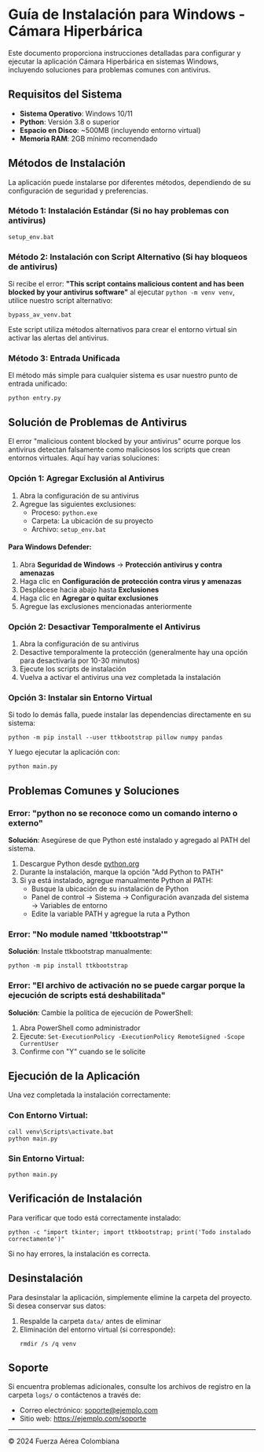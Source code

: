 # Guía de Instalación para Windows - Cámara Hiperbárica

Este documento proporciona instrucciones detalladas para configurar y ejecutar la aplicación Cámara Hiperbárica en sistemas Windows, incluyendo soluciones para problemas comunes con antivirus.

## Requisitos del Sistema

- **Sistema Operativo**: Windows 10/11
- **Python**: Versión 3.8 o superior
- **Espacio en Disco**: ~500MB (incluyendo entorno virtual)
- **Memoria RAM**: 2GB mínimo recomendado

## Métodos de Instalación

La aplicación puede instalarse por diferentes métodos, dependiendo de su configuración de seguridad y preferencias.

### Método 1: Instalación Estándar (Si no hay problemas con antivirus)

```batch
setup_env.bat
```

### Método 2: Instalación con Script Alternativo (Si hay bloqueos de antivirus)

Si recibe el error: **"This script contains malicious content and has been blocked by your antivirus software"** al ejecutar `python -m venv venv`, utilice nuestro script alternativo:

```batch
bypass_av_venv.bat
```

Este script utiliza métodos alternativos para crear el entorno virtual sin activar las alertas del antivirus.

### Método 3: Entrada Unificada

El método más simple para cualquier sistema es usar nuestro punto de entrada unificado:

```batch
python entry.py
```

## Solución de Problemas de Antivirus

El error "malicious content blocked by your antivirus" ocurre porque los antivirus detectan falsamente como maliciosos los scripts que crean entornos virtuales. Aquí hay varias soluciones:

### Opción 1: Agregar Exclusión al Antivirus

1. Abra la configuración de su antivirus
2. Agregue las siguientes exclusiones:
   - Proceso: `python.exe`
   - Carpeta: La ubicación de su proyecto
   - Archivo: `setup_env.bat`

#### Para Windows Defender:

1. Abra **Seguridad de Windows** → **Protección antivirus y contra amenazas**
2. Haga clic en **Configuración de protección contra virus y amenazas**
3. Desplácese hacia abajo hasta **Exclusiones**
4. Haga clic en **Agregar o quitar exclusiones**
5. Agregue las exclusiones mencionadas anteriormente

### Opción 2: Desactivar Temporalmente el Antivirus

1. Abra la configuración de su antivirus
2. Desactive temporalmente la protección (generalmente hay una opción para desactivarla por 10-30 minutos)
3. Ejecute los scripts de instalación
4. Vuelva a activar el antivirus una vez completada la instalación

### Opción 3: Instalar sin Entorno Virtual

Si todo lo demás falla, puede instalar las dependencias directamente en su sistema:

```batch
python -m pip install --user ttkbootstrap pillow numpy pandas
```

Y luego ejecutar la aplicación con:

```batch
python main.py
```

## Problemas Comunes y Soluciones

### Error: "python no se reconoce como un comando interno o externo"

**Solución**: Asegúrese de que Python esté instalado y agregado al PATH del sistema.

1. Descargue Python desde [python.org](https://www.python.org/downloads/)
2. Durante la instalación, marque la opción "Add Python to PATH"
3. Si ya está instalado, agregue manualmente Python al PATH:
   - Busque la ubicación de su instalación de Python
   - Panel de control → Sistema → Configuración avanzada del sistema → Variables de entorno
   - Edite la variable PATH y agregue la ruta a Python

### Error: "No module named 'ttkbootstrap'"

**Solución**: Instale ttkbootstrap manualmente:

```batch
python -m pip install ttkbootstrap
```

### Error: "El archivo de activación no se puede cargar porque la ejecución de scripts está deshabilitada"

**Solución**: Cambie la política de ejecución de PowerShell:

1. Abra PowerShell como administrador
2. Ejecute: `Set-ExecutionPolicy -ExecutionPolicy RemoteSigned -Scope CurrentUser`
3. Confirme con "Y" cuando se le solicite

## Ejecución de la Aplicación

Una vez completada la instalación correctamente:

### Con Entorno Virtual:
```batch
call venv\Scripts\activate.bat
python main.py
```

### Sin Entorno Virtual:
```batch
python main.py
```

## Verificación de Instalación

Para verificar que todo está correctamente instalado:

```batch
python -c "import tkinter; import ttkbootstrap; print('Todo instalado correctamente')"
```

Si no hay errores, la instalación es correcta.

## Desinstalación

Para desinstalar la aplicación, simplemente elimine la carpeta del proyecto. Si desea conservar sus datos:

1. Respalde la carpeta `data/` antes de eliminar
2. Eliminación del entorno virtual (si corresponde):
   ```batch
   rmdir /s /q venv
   ```

## Soporte

Si encuentra problemas adicionales, consulte los archivos de registro en la carpeta `logs/` o contáctenos a través de:

- Correo electrónico: soporte@ejemplo.com
- Sitio web: https://ejemplo.com/soporte

---

© 2024 Fuerza Aérea Colombiana 